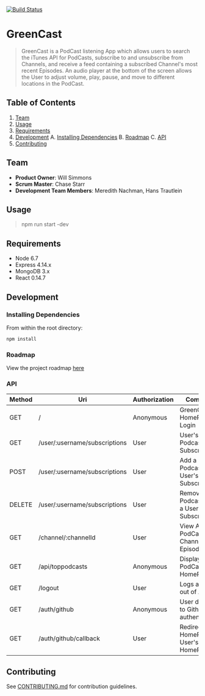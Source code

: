 [![Build Status](https://travis-ci.org/newtonian-platypus/greenCast.svg?branch=master)](https://travis-ci.org/newtonian-platypus/greenCast)

# GreenCast

> GreenCast is a PodCast listening App which allows users to search the iTunes API for PodCasts, subscribe to and unsubscribe from Channels, and receive a feed containing a subscribed Channel's most recent Episodes.  An audio player at the bottom of the screen allows the User to adjust volume, play, pause, and move to different locations in the PodCast.  

## Table of Contents

1. [Team](##Team)
2. [Usage](##Usage)
3. [Requirements](##Requirements)
4. [Development](##Development)
    A. [Installing Dependencies](###Installing-Dependencies)
    B. [Roadmap](###Roadmap)
    C. [API](###API)
5. [Contributing](##Contributing)

## Team

  - __Product Owner__: Will Simmons
  - __Scrum Master__: Chase Starr
  - __Development Team Members__: Meredith Nachman, Hans Trautlein

## Usage

> npm run start -dev

## Requirements

- Node 6.7
- Express 4.14.x
- MongoDB 3.x
- React 0.14.7

## Development

### Installing Dependencies

From within the root directory:

```sh
npm install
```

### Roadmap

View the project roadmap [here](https://github.com/newtonian-platypus/greenCast/issues)

### API

| Method | Uri                          | Authorization         | Comment                                      
|--------|------------------------------|-----------------------|----------------------------------------------|
| GET    | /                            | Anonymous             | GreenCast HomePage & Login                   |
| GET    | /user/:username/subscriptions| User                  | User's Podcast Subscriptions                 |
| POST   | /user/:username/subscriptions| User                  | Add a Podcast to a User's Subscriptions      |
| DELETE | /user/:username/subscriptions| User                  | Remove a Podcast from a User's Subscriptions |
| GET    | /channel/:channelId          | User                  | View A PodCast Channel's Episodes            |
| GET    | /api/toppodcasts             | Anonymous             | Displays top PodCasts on HomePage            |
| GET    | /logout                      | User                  | Logs a User out of App                       |
| GET    | /auth/github                 | Anonymous             | User directed to Github for authentication   |
| GET    | /auth/github/callback        | User                  | Redirect to HomePage or User's HomePage      |

## Contributing

See [CONTRIBUTING.md](https://github.com/newtonian-platypus/greenCast/blob/master/CONTRIBUTING.md) for contribution guidelines.
